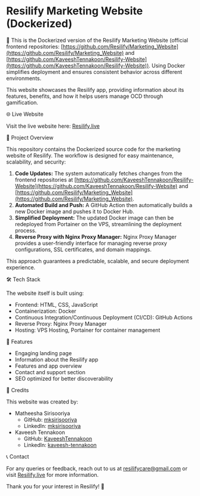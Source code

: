 # Resilify Marketing Website (Dockerized)

🚀 This is the Dockerized version of the Resilify Marketing Website (official frontend repositories: [https://github.com/Resilify/Marketing_Website](https://github.com/Resilify/Marketing_Website) and [https://github.com/KaveeshTennakoon/Resilify-Website](https://github.com/KaveeshTennakoon/Resilify-Website)). Using Docker simplifies deployment and ensures consistent behavior across different environments.

This website showcases the Resilify app, providing information about its features, benefits, and how it helps users manage OCD through gamification.

🌐 Live Website

Visit the live website here: [Resilify.live](https://resilify.live)

📌 Project Overview

This repository contains the Dockerized source code for the marketing website of Resilify. The workflow is designed for easy maintenance, scalability, and security:

1.  **Code Updates:**  The system automatically fetches changes from the frontend repositories at [https://github.com/KaveeshTennakoon/Resilify-Website](https://github.com/KaveeshTennakoon/Resilify-Website) and [https://github.com/Resilify/Marketing_Website](https://github.com/Resilify/Marketing_Website).
2.  **Automated Build and Push:** A GitHub Action then automatically builds a new Docker image and pushes it to Docker Hub.
3.  **Simplified Deployment:** The updated Docker image can then be redeployed from Portainer on the VPS, streamlining the deployment process.
4.  **Reverse Proxy with Nginx Proxy Manager:** Nginx Proxy Manager provides a user-friendly interface for managing reverse proxy configurations, SSL certificates, and domain mappings.

This approach guarantees a predictable, scalable, and secure deployment experience.

🛠 Tech Stack

The website itself is built using:

*   Frontend: HTML, CSS, JavaScript
*   Containerization: Docker
*   Continuous Integration/Continuous Deployment (CI/CD): GitHub Actions
*   Reverse Proxy: Nginx Proxy Manager
*   Hosting: VPS Hosting, Portainer for container management

🚀 Features

*   Engaging landing page
*   Information about the Resilify app
*   Features and app overview
*   Contact and support section
*   SEO optimized for better discoverability

🙌 Credits

This website was created by:

*   Matheesha Sirisooriya
    *   GitHub: [mksirisooriya](https://github.com/mksirisooriya)
    *   LinkedIn: [mksirisooriya](https://www.linkedin.com/in/mksirisooriya/)
*   Kaveesh Tennakoon
    *   GitHub: [KaveeshTennakoon](https://github.com/KaveeshTennakoon)
    *   LinkedIn: [kaveesh-tennakoon](https://www.linkedin.com/in/kaveesh-tennakoon/)

📞 Contact

For any queries or feedback, reach out to us at [resilifycare@gmail.com](mailto:resilifycare@gmail.com) or visit [Resilify.live](https://resilify.live) for more information.

Thank you for your interest in Resilify! 🚀
